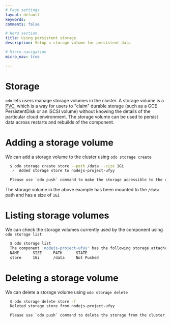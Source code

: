 ```yaml
---
# Page settings
layout: default
keywords:
comments: false

# Hero section
title: Using persistent storage
description: Setup a storage volume for persistent data

# Micro navigation
micro_nav: true

---
```

# Storage

`odo` lets users manage storage volumes in the cluster. A storage volume is a [PVC](https://kubernetes.io/docs/concepts/storage/volumes/#persistentvolumeclaim), which is a way for users to "claim" durable storage (such as a GCE PersistentDisk or an iSCSI volume) without knowing the details of the particular cloud environment. The storage volume can be used to persist data across restarts and rebuilds of the component.

# Adding a storage volume

We can add a storage volume to the cluster using `odo storage create`

``` sh
  $ odo storage create store --path /data --size 1Gi
   ✓  Added storage store to nodejs-project-ufyy

  Please use `odo push` command to make the storage accessible to the component
```

The storage volume in the above example has been mounted to the `/data` path and has a size of `1Gi`

# Listing storage volumes

We can check the storage volumes currently used by the component using `odo storage list`

``` sh
  $ odo storage list
  The component 'nodejs-project-ufyy' has the following storage attached:
  NAME      SIZE     PATH      STATE
  store     1Gi      /data     Not Pushed
```

# Deleting a storage volume

We can delete a storage volume using `odo storage delete`

``` sh
  $ odo storage delete store -f
  Deleted storage store from nodejs-project-ufyy

  Please use `odo push` command to delete the storage from the cluster
```

